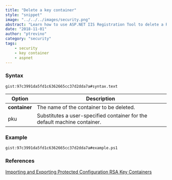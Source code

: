 ```yaml
---
title: "Delete a key container"
style: "snippet"
image: "../../../images/security.png"
abstract: "Learn how to use ASP.NET IIS Registration Tool to delete a RSA key container."
date: "2018-11-01"
author: "ptrevino"
category: "security"
tags:
    - security
    - key container    
    - aspnet
---
```


<!-- start:abstract -->

### Syntax

`gist:97c3991da5fd1c6362665cc37d2dda7a#syntax.text`

| Option         | Description                                                               |
| -------------- | ------------------------------------------------------------------------- |
| **container**  | The name of the container to be deleted.                                 |
| pku            | Substitutes a user-specified container for the default machine container. |

<!-- end:abstract -->

### Example

`gist:97c3991da5fd1c6362665cc37d2dda7a#example.ps1`

### References
[Importing and Exporting Protected Configuration RSA Key Containers](https://msdn.microsoft.com/en-us/library/yxw286t2.aspx)
